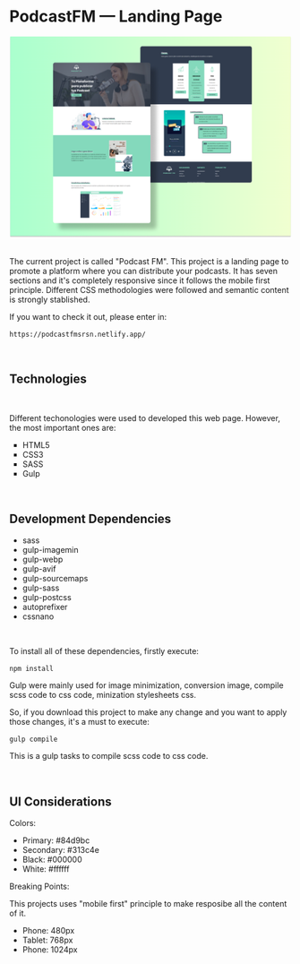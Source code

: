 <h1>PodcastFM &mdash; Landing Page</h1>

<img src="./design/PodcastFM-coverpage.png" alt="PodcastFM-coverpage" width="700"/>
<br />
<br />

<p>The current project is called "Podcast FM". This project is a landing page to promote a platform where you can distribute your podcasts. It has seven sections and it's completely responsive since it follows the mobile first principle. Different CSS methodologies were followed and semantic content is strongly stablished.</p>

<p>If you want to check it out, please enter in: </p>

```
https://podcastfmsrsn.netlify.app/
```
<br>

<h2>Technologies</h2>
<br>

<p>Different techonologies were used to developed this web page. However, the most important ones are: </p>

<ul style="list-style: square;">
<li>HTML5</li>
<li>CSS3</li>
<li>SASS</li>
<li>Gulp</li>
</ul>
<br>

<h2>Development Dependencies</h2>
<ul>
<li>sass</li>
<li>gulp-imagemin</li>
<li>gulp-webp</li>
<li>gulp-avif</li>
<li>gulp-sourcemaps</li>
<li>gulp-sass</li>
<li>gulp-postcss</li>
<li>autoprefixer</li>
<li>cssnano</li>
</ul>
<br>

<p>To install all of these dependencies, firstly execute: </p>

```
npm install
```

<p>Gulp were mainly used for image minimization, conversion image, compile scss code to css code, minization stylesheets css.</p>

<p>So, if you download this project to make any change and you want to apply those changes, it's a must to execute: </p>

```
gulp compile 
```

<p>This is a gulp tasks to compile scss code to css code.</p>
<br>

## UI Considerations 

Colors: 
  * Primary: #84d9bc
  * Secondary: #313c4e
  * Black: #000000
  * White: #ffffff

Breaking Points:

This projects uses "mobile first" principle to make resposibe all the content of it. 

  * Phone: 480px
  * Tablet: 768px
  * Phone: 1024px
